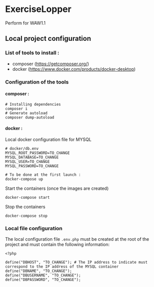 # ExerciseLopper

Perform for WAW1.1

## Local project configuration

### List of tools to install :

- composer (https://getcomposer.org/)
- docker (https://www.docker.com/products/docker-desktop)

### Configuration of the tools

#### composer :

```
# Installing dependencies
composer i
# Generate autoload
composer dump-autoload
```

#### docker :

Local docker configuration file for MYSQL

```
# docker/db.env
MYSQL_ROOT_PASSWORD=TO_CHANGE
MYSQL_DATABASE=TO_CHANGE
MYSQL_USER=TO_CHANGE
MYSQL_PASSWORD=TO_CHANGE
```

```
# To be done at the first launch :
docker-compose up
```

Start the containers (once the images are created)

```
docker-compose start
```

Stop the containers

```
docker-compose stop

```

### Local file configuration

The local configuration file `.env.php` must be created at the root of the project and must contain the following information:

```
<?php

define("DBHOST", "TO_CHANGE"); # The IP address to indicate must correspond to the IP address of the MYSQL container
define("DBNAME", "TO_CHANGE");
define("DBUSERNAME", "TO_CHANGE");
define("DBPASSWORD", "TO_CHANGE");

```
